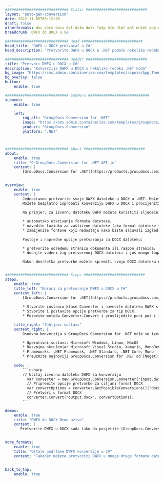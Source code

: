 ```yaml
---
############################# Static ############################
layout: "auto-gen-conversion"
date: 2022-11-05T05:12:20
draft: false
otherformats: doc docm docx dot dotm dotx fodp htm html mht mhtml odp odt otp pot potm potx pps ppsm ppsx ppt pptm pptx rtf
breadcrumb: DWFX do DOCX u C#

############################# Head ############################
head_title: "DWFX u DOCX pretvarač u C#"
head_description: "Pretvorite DWFX u DOCX u .NET pomoću nekoliko redaka koda. Koristite GroupDocs Document Conversion API za pretvaranje preko 160 formata datoteka."

############################# Header ############################
title: "Pretvori DWFX u DOCX u C#"
description: "Konverzija DWFX u DOCX s nekoliko redaka .NET koda"
bg_image: "https://cms.admin.containerize.com/templates/aspose/App_Themes/V3/images/bg/header1.png"
bg_overlay: false
button:
    enable: true

############################# SubMenu ############################
submenu:
    enable: true

    left:
        img_alt: "GroupDocs.Conversion for .NET"
        image: "https://cms.admin.containerize.com/templates/groupdocs/images/product-logos/90x90-noborder/groupdocs-conversion-net.png"
        product: "GroupDocs.Conversion"
        platform: ".NET"



############################# About ############################
about:
    enable: true
    title: "O GroupDocs.Conversion for .NET API-ju"
    content: |
        [GroupDocs.Conversion for .NET](https://products.groupdocs.com/conversion/net/) može se koristiti za pretvaranje Microsoft Worda, Excela, PowerPointa, PDF-a, Visio i drugih formata. GroupDocs.Conversion je samostalni API koji je prikladan za pozadinske i interne sustave gdje su potrebne visoke performanse. Ne ovisi o softveru poput Microsofta ili Open Officea.
    

overview:
    enable: true
    content: |
        Jednostavno pretvorite svoje DWFX datoteke u DOCX u .NET. Možete koristiti samo nekoliko C# linija koda na bilo kojoj platformi po vašem izboru kao što su - Windows, Linux, macOS.
        Možete besplatno isprobati konverziju DWFX u DOCX i procijeniti kvalitetu rezultata konverzije. Uz jednostavne scenarije konverzije datoteka, možete isprobati naprednije opcije za učitavanje izvorne DWFX datoteke i za spremanje izlaznog DOCX rezultata. 
        
        Na primjer, za izvornu datoteku DWFX možete koristiti sljedeće opcije učitavanja:

        * automatsko otkrivanje formata datoteke;
        * navedite lozinku za zaštićene datoteke (ako format datoteke to podržava);
        * zamijenite fontove koji nedostaju kako biste sačuvali izgled dokumenta.
        
        Postoje i napredne opcije pretvaranja za DOCX datoteku:

        * pretvorite određenu stranicu dokumenta ili raspon stranica;
        * dodajte vodeni žig pretvorenoj DOCX datoteci i još mnogo toga.

        Nakon dovršetka pretvorbe možete spremiti svoju DOCX datoteku na lokalnu stazu datoteke ili bilo koju pohranu treće strane kao što su FTP, Amazon S3, Google Drive, Dropbox itd. Imajte na umu - da pretvorite DWFX u {{ TO}} nema potrebe za instaliranjem bilo kakvog dodatnog softvera - poput MS Officea, Open Officea, Adobe Acrobat Readera itd.


############################# Steps ############################
steps:
    enable: true
    title_left: "Koraci za pretvaranje DWFX u DOCX u C#"
    content_left: |
        [GroupDocs.Conversion for .NET](https://products.groupdocs.com/conversion/net/) programerima olakšava pretvaranje DWFX datoteke u DOCX s nekoliko redaka koda.
        
        * Stvorite instancu klase Converter i navedite datoteku DWFX s punim putem
        * Stvorite i postavite opcije pretvorbe za tip DOCX.
        * Pozovite metodu Converter.Convert i proslijedite puni put i format (DOCX) kao parametar

    title_right: "Zahtjevi sustava"
    content_right: |
        Osnovna konverzija s GroupDocs.Conversion for .NET može se izvršiti u samo nekoliko jednostavnih koraka. Naši API-ji podržani su na svim glavnim platformama i operativnim sustavima. Prije izvršavanja koda u nastavku, provjerite imate li sljedeće preduvjete instalirane na vašem sustavu.

        * Operativni sustavi: Microsoft Windows, Linux, MacOS
        * Razvojna okruženja: Microsoft Visual Studio, Xamarin, MonoDevelop
        * Frameworks: .NET Framework, .NET Standard, .NET Core, Mono
        * Preuzmite najnoviji GroupDocs.Conversion for .NET od [Nuget](https://www.nuget.org/packages/groupdocs.conversion)
         
    code: |
        ```csharp    
        // Učitaj izvornu datoteku DWFX za konverziju
          var converter = new GroupDocs.Conversion.Converter("input.dwfx");
          // Pripremite opcije pretvorbe za ciljani format DOCX
          var convertOptions = converter.GetPossibleConversions()["docx"].ConvertOptions;
          // Pretvori u format DOCX
          converter.Convert("output.docx", convertOptions);
        ```

demos:
    enable: true
    title: "DWFX do DOCX Demo uživo"
    content: |
       Pretvorite DWFX u DOCX sada tako da posjetite [GroupDocs.Conversion App](https://products.groupdocs.app/conversion/family) web mjesto. Online demo ima sljedeće prednosti
          

more_formats:
    enable: true
    title: "Ostale podržane DWFX konverzije u C#"
    content: "Također možete pretvoriti DWFX u mnoge druge formate datoteka. Pogledajte popis u nastavku."
       
       
back_to_top:
    enable: true
---
```


